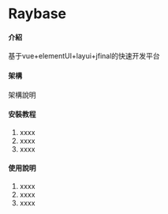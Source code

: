 # Raybase

#### 介紹
基于vue+elementUI+layui+jfinal的快速开发平台

#### 架構
架構說明

#### 安裝教程

1.  xxxx
2.  xxxx
3.  xxxx

#### 使用說明

1.  xxxx
2.  xxxx
3.  xxxx
